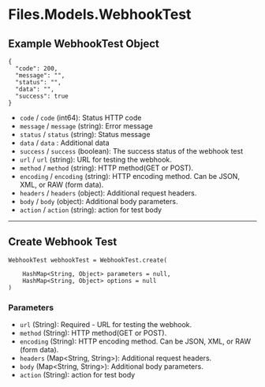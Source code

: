 # Files.Models.WebhookTest

## Example WebhookTest Object

```
{
  "code": 200,
  "message": "",
  "status": "",
  "data": "",
  "success": true
}
```

* `code` / `code`  (int64): Status HTTP code
* `message` / `message`  (string): Error message
* `status` / `status`  (string): Status message
* `data` / `data` : Additional data
* `success` / `success`  (boolean): The success status of the webhook test
* `url` / `url`  (string): URL for testing the webhook.
* `method` / `method`  (string): HTTP method(GET or POST).
* `encoding` / `encoding`  (string): HTTP encoding method.  Can be JSON, XML, or RAW (form data).
* `headers` / `headers`  (object): Additional request headers.
* `body` / `body`  (object): Additional body parameters.
* `action` / `action`  (string): action for test body


---

## Create Webhook Test

```
WebhookTest webhookTest = WebhookTest.create(
    
    HashMap<String, Object> parameters = null,
    HashMap<String, Object> options = null
)
```

### Parameters

* `url` (String): Required - URL for testing the webhook.
* `method` (String): HTTP method(GET or POST).
* `encoding` (String): HTTP encoding method.  Can be JSON, XML, or RAW (form data).
* `headers` (Map<String, String>): Additional request headers.
* `body` (Map<String, String>): Additional body parameters.
* `action` (String): action for test body
